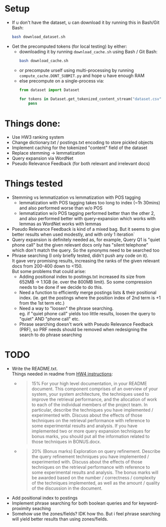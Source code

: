 # Setup
- If u don't have the dataset, u can download it by running this in Bash/Git Bash:
  ```bash
  bash download_dataset.sh
  ```
- Get the precomputed tokens (for local testing) by either:
    - downloading it by running `download_cache.sh` using Bash / Git Bash:
      ```bash
      bash download_cache.sh
      ```
    - or precompute urself using multi-processing by running `compute_cache.DONT_SUBMIT.py` and hope u have enough RAM
    - else precompute on a single-process via:
      ```py
      from dataset import Dataset

      for tokens in Dataset.get_tokenized_content_stream("dataset.csv", save_cache=True):
          pass
      ```


# Things done:
- Use HW3 ranking system
- Change dictionary.txt / postings.txt encoding to store pickled objects
- Implement caching for the tokenized "content" field of the dataset
- Replace stemming -> lemmatization
- Query expansion via WordNet
- Pseudo Relevance Feedback (for both relevant and irrelevant docs)


# Things tested
- Stemming vs lemmatization vs lemmatization with POS tagging
    - lemmatization with POS tagging takes too long to index (~1h 30mins) and also performed worse than w/o POS
    - lemmatization w/o POS tagging performed better than the other 2, and also performed better with query-expansion which works with lemmas as WordNet works with lemmas
- Pseudo Relevance Feedback is kind of a mixed bag. But it seems to give better results when used modestly, and with only 1 iteration`
- Query expansion is definitely needed as, for example, Query Q1 is "quiet phone call" but the given relevant docs only has "silent telephone" which don't match the query. So the synonyms need to be searched too
- Phrase searching (I only briefly tested, didn't push any code on it). \
  It gave very promising results, increasing the ranks of the given relevant docs from 200-400 down to <150. \
  But some problems that could arise:
  - Adding positional index to postings.txt increased its size from 652MB -> 1.1GB (ie. over the 800MB limit). So some compression needs to be done if we decide to do this.
  - Need a function to efficiently merge postings lists & their positional index. (ie. get the postings where the position index of 2nd term is +1 from the 1st term etc.)
  - Need a way to "loosen" the phrase searching. \
    eg. if "quiet phone call" yields too little results, loosen the query to "quiet" AND "phone call" etc.
  - Phrase searching doesn't work with Pseudo Relevance Feedback (PRF), so PRF needs should be removed when redesigning the search to do phrase searching


# TODO
- Write the README.txt. \
  Things needed in readme from [HW4 instructions](https://www.comp.nus.edu.sg/~cs3245/hw4-intelllex.html#:~:text=35%25%20Documentation.%20This,in%20the%20document.):
  - > 15% For your high level documentation, in your README document. This component comprises of an overview of your system, your system architecture, the techniques used to improve the retrieval performance, and the allocation of work to each of the individual members of the project team. In particular, describe the techniques you have implemented / experimented with. Discuss about the effects of those techniques on the retrieval performance with reference to some experimental results and analysis. If you have implemented two or more query expansion techniques for bonus marks, you should put all the information related to those techniques in BONUS.docx.
  - > 20% (Bonus marks) Exploration on query refinement. Describe the query refinement techniques you have implemented / experimented with. Discuss about the effects of those techniques on the retrieval performance with reference to some experimental results and analysis. The bonus marks will be awarded based on the number / correctness / complexity of the techniques implemented, as well as the amount / quality of the discussion in the document.
- Add positional index to postings
- Implement phrase searching for both boolean queries and for keyword-proximity seaching
- Somehow use the zones/fields? IDK how tho. But i feel phrase searching will yield better results than using zones/fields.